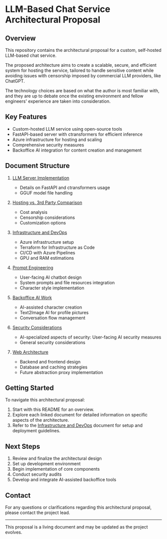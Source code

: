 # LLM-Based Chat Service Architectural Proposal

## Overview

This repository contains the architectural proposal for a custom, self-hosted LLM-based chat service.

The proposed architecture aims to create a scalable, secure, and efficient system for hosting the service, tailored to handle sensitive content while avoiding issues with censorship imposed by commercial LLM providers, like ChatGPT.

The technology choices are based on what the author is most familiar with, and they are up to debate once the existing environment and fellow engineers' experience are taken into consideration.

## Key Features

- Custom-hosted LLM service using open-source tools
- FastAPI-based server with ctransformers for efficient inference
- Azure infrastructure for hosting and scaling
- Comprehensive security measures
- Backoffice AI integration for content creation and management

## Document Structure

1. [LLM Server Implementation](1-llm-server.md)
   - Details on FastAPI and ctransformers usage
   - GGUF model file handling

2. [Hosting vs. 3rd Party Comparison](2-hosting.md)
   - Cost analysis
   - Censorship considerations
   - Customization options

3. [Infrastructure and DevOps](3-infrastructure.md)
   - Azure infrastructure setup
   - Terraform for Infrastructure as Code
   - CI/CD with Azure Pipelines
   - GPU and RAM estimations

4. [Prompt Engineering](4-prompt-engineering.md)
   - User-facing AI chatbot design
   - System prompts and file resources integration
   - Character style implementation

5. [Backoffice AI Work](5-backoffice-ai.md)
   - AI-assisted character creation
   - Text2Image AI for profile pictures
   - Conversation flow management

6. [Security Considerations](6-security.md)
   - AI-specialized aspects of security: User-facing AI security measures
   - General security considerations

7. [Web Architecture](7-web-architecture.md)
   - Backend and frontend design
   - Database and caching strategies
   - Future abstraction proxy implementation

## Getting Started

To navigate this architectural proposal:

1. Start with this README for an overview.
2. Explore each linked document for detailed information on specific aspects of the architecture.
3. Refer to the [Infrastructure and DevOps](infrastructure.md) document for setup and deployment guidelines.

## Next Steps

1. Review and finalize the architectural design
2. Set up development environment
3. Begin implementation of core components
4. Conduct security audits
5. Develop and integrate AI-assisted backoffice tools

## Contact

For any questions or clarifications regarding this architectural proposal, please contact the project lead.

---

This proposal is a living document and may be updated as the project evolves.
